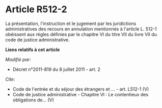 # Article R512-2

La présentation, l'instruction et le jugement par les juridictions administratives des recours en annulation mentionnés à
l'article L. 512-1 obéissent aux règles définies par le chapitre VI du titre VII du livre VII du code de justice
administrative.

**Liens relatifs à cet article**

_Modifié par_:

  - Décret n°2011-819 du 8 juillet 2011 - art. 2

_Cite_:

  - Code de l'entrée et du séjour des étrangers et ... - art. L512-1 (V)
  - Code de justice administrative -  Chapitre VI : Le contentieux des obligations de... (V)

